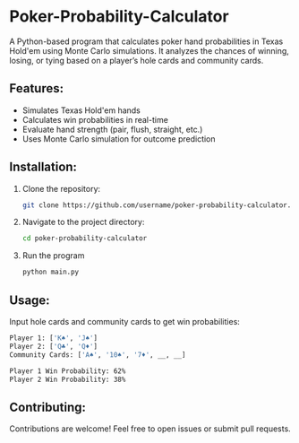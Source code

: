 # Poker-Probability-Calculator
A Python-based program that calculates poker hand probabilities in Texas Hold'em using Monte Carlo simulations. It analyzes the chances of winning, losing, or tying based on a player’s hole cards and community cards.

## Features:
- Simulates Texas Hold'em hands
- Calculates win probabilities in real-time
- Evaluate hand strength (pair, flush, straight, etc.)
- Uses Monte Carlo simulation for outcome prediction

## Installation:
1. Clone the repository:
   ```bash
   git clone https://github.com/username/poker-probability-calculator.git
2. Navigate to the project directory:
   ```bash
   cd poker-probability-calculator
3. Run the program
   ```bash
   python main.py

## Usage:
Input hole cards and community cards to get win probabilities:
```bash
Player 1: ['K♠', 'J♠']
Player 2: ['Q♣', 'Q♦']
Community Cards: ['A♠', '10♠', '7♦', __, __]

Player 1 Win Probability: 62%
Player 2 Win Probability: 38%
```

## Contributing:
Contributions are welcome! Feel free to open issues or submit pull requests.


